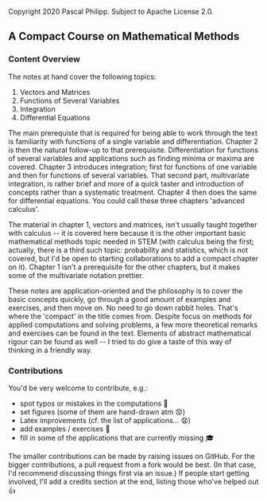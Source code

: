 Copyright 2020 Pascal Philipp. Subject to Apache License 2.0.

## A Compact Course on Mathematical Methods

### Content Overview

The notes at hand cover the following topics:

1. Vectors and Matrices
2. Functions of Several Variables
3. Integration
4. Differential Equations

The main prerequiste that is required for being able to work through the
text is familiarity with functions of a single variable and differentiation.
Chapter 2 is then the natural follow-up to that prerequisite.
Differentiation for functions of several variables and applications
such as finding minima or maxima are covered.
Chapter 3 introduces integration; first for functions of one variable and then
for functions of several variables.
That second part, multivariate integration, is rather brief and more of a
quick taster and introduction of concepts rather than a systematic treatment.
Chapter 4 then does the same for differential equations.
You could call these three chapters 'advanced calculus'.

The material in chapter 1, vectors and matrices, isn't usually taught together
with calculus -- it is covered here because it is the other important basic
mathematical methods topic needed in STEM
(with calculus being the first; actually, there is a third such topic:
probability and statistics, which is not covered, but I'd be open to starting
collaborations to add a compact chapter on it).
Chapter 1 isn't a prerequisite for the other chapters, but it makes some of
the multivariate notation prettier.

These notes are application-oriented and the philosophy is to
cover the basic concepts quickly, go through a good amount of examples and
exercises, and then move on. No need to go down rabbit holes.
That's where the 'compact' in the title comes from.
Despite focus on methods for applied computations and solving problems,
a few more theoretical remarks and exercises can be found in the text.
Elements of abstract mathematical rigour can be found as well -- I tried to
do give a taste of this way of thinking in a friendly way.


### Contributions

You'd be very welcome to contribute, e.g.:

- spot typos or mistakes in the computations :eyes:
- set figures (some of them are hand-drawn atm :worried:)
- Latex improvements (cf. the list of applications... :anguished:)
- add examples / exercises :running:
- fill in some of the applications that are currently missing :mortar_board:

The smaller contributions can be made by raising issues on GitHub.
For the bigger contributions, a pull request from a fork would be best.
(In that case, I'd recommend discussing things first via an issue.)
If people start getting involved, I'll add a credits section at the end, listing those who've helped out :+1:






